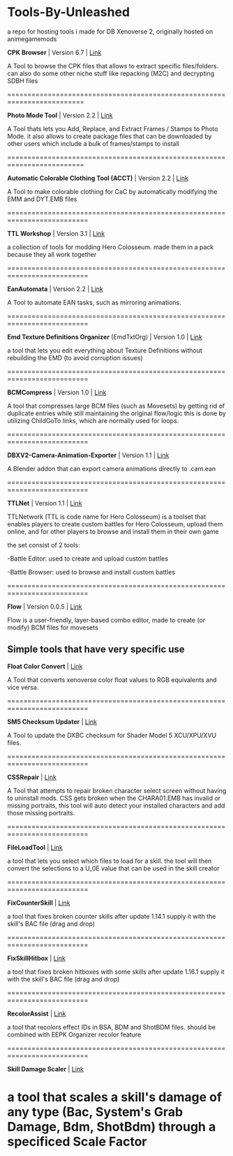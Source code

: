 # Tools-By-Unleashed
a repo for hosting tools i made for DB Xenoverse 2, originally hosted on animegamemods


**CPK Browser** | Version 6.7 | [Link](https://mega.nz/file/goYXCYhA#9MyB_Dg77iSZeDSmmPp6cw37n63NzHr3BCuOS0w7EYc "Link")

A Tool to browse the CPK files that allows to extract specific files/folders.
can also do some other niche stuff like repacking (M2C) and decrypting SDBH files

=========================================================================

**Photo Mode Tool** | Version 2.2 | [Link](https://mega.nz/file/04xRVaiR#qWG6sr_uq44vErlpIkLhrnMsyBc5-Ya-3OsDxAHuxaI "Link")

A Tool thats lets you Add, Replace, and Extract Frames / Stamps to Photo Mode.
it also allows to create package files that can be downloaded by other users which include a bulk of frames/stamps to install

=========================================================================

**Automatic Colorable Clothing Tool (ACCT)** | Version 2.2 | [Link](https://mega.nz/file/xhhhTBpJ#mGFEQUwSOJq0saWRvGyHkZJq9P1zmOPxcydlps3EU7E "Link")

A Tool to make colorable clothing for CaC by automatically modifying the EMM and DYT.EMB files 

==========================================================================

**TTL Workshop** | Version 3.1 | [Link](https://mega.nz/file/JlwQ0BZD#HwsBavSq9Y8wShUnXuOkL8eu3p29_ppWAiHVzjMXUH4 "Link")

a collection of tools for modding Hero Colosseum. made them in a pack because they all work together

==========================================================================

**EanAutomata** | Version 2.2 | [Link](https://mega.nz/file/s14w2RCb#ldJ7YUpL7eHIp7Dq8m1Ed7ErVG1yu7lYGD2sLUT1lYw "Link")

A Tool to automate EAN tasks, such as mirroring animations.

==========================================================================

**Emd Texture Definitions Organizer** (EmdTxtOrg) | Version 1.0 | [Link](https://mega.nz/file/8kAFDKha#M-JRT4_jipwirUl-dYjizRnJAHizx0IA58ygEF7G7hU "Link")

a tool that lets you edit everything about Texture Definitions without rebuilding the EMD (to avoid corruption issues)

==========================================================================

**BCMCompress** | Version 1.0 | [Link](https://mega.nz/file/MshAAJZA#PxGIYp6VSHXJmUYIoe7nRt_x6MDZacO7w7qdOt2MAEE "Link")

A tool that compresses large BCM files (such as Movesets) by getting rid of duplicate entries while still maintaining the original flow/logic
this is done by utilizing ChildGoTo links, which are normally used for loops.

==========================================================================

**DBXV2-Camera-Animation-Exporter** | Version 1.1 | [Link](https://mega.nz/file/M0wClDzK#6hyZnV6-OOs5H1dR_yl-Dn8IUyAL1b7H0JldhTvrl98 "Link")

A Blender addon that can export camera animations directly to .cam.ean 

==========================================================================


**TTLNet** | Version 1.1 | [Link](https://mega.nz/file/llBgkTQY#fSGrhK3QW5NsGwZ26TD26aMT8Qa3wfKl5mdzLxhSiR8 "Link")

TTLNetwork (TTL is code name for Hero Colosseum) is a toolset that enables players to create custom battles for Hero Colosseum, upload them online, and for other players to browse and install them in their own game

the set consist of 2 tools:

-Battle Editor: used to create and upload custom battles

-Battle Browser: used to browse and install custom battles

==========================================================================



**Flow** | Version 0.0.5 | [Link](https://mega.nz/file/Io40xSpC#hV4RqTqHHJf5k2aF3_LnsyYgcdn5oM1Wsig73EY1oYY "Link")

Flow is a user-friendly, layer-based combo editor, made to create (or modify) BCM files for movesets


## Simple tools that have very specific use


**Float Color Convert** | [Link](https://mega.nz/file/l8RSSYbR#bUai0JlVTwPr-_Kg4_U-R9G742X-dKMIqnFDZqFD0t0 "Link")

A Tool that converts xenoverse color float values to RGB equivalents and vice versa.

==========================================================================


**SM5 Checksum Updater** | [Link](https://mega.nz/file/c0YWHagK#5_Ovt9xdcwA5Riu5oV0CgESOW0cVA0kdhXsHj1NesuI "Link")

A Tool to update the DXBC checksum for Shader Model 5 XCU/XPU/XVU files.

==========================================================================

**CSSRepair** | [Link](https://mega.nz/#!JhBGkaKZ!HC1WYJb5AWehEkerEM3zXfpZJtuHbX3jx-yS8zGz9DU "Link")

A Tool that attempts to repair broken character select screen without having to uninstall mods. CSS gets broken when the CHARA01.EMB has invalid or missing portraits, this tool will auto detect your installed characters and add those missing portraits.

==========================================================================

**FileLoadTool** | [Link](https://mega.nz/file/F0wBWb7K#zX5WwzuX1bT-bkXetMkGtOULgAqTKuAdJb7E8KCx-Pg "Link")

a tool that lets you select which files to load for a skill. the tool will then convert the selections to a U_0E value that can be used in the skill creator

==========================================================================

**FixCounterSkill** | [Link](https://mega.nz/file/Bk41VLAI#ZWn2x9Apj1lxcZ5QeDrcaa5VxsESFB_rRyUr7ZmQ_JE "Link")

a tool that fixes broken counter skills after update 1.14.1
supply it with the skill's BAC file (drag and drop)

==========================================================================

**FixSkillHitbox** | [Link](https://mega.nz/file/9hgWHToS#e5tNdXgvKQYpKiU-UHw2HRqAFiTEOML7n-WFDlz16sU "Link")

a tool that fixes broken hitboxes with some skills after update 1.16.1
supply it with the skill's BAC file (drag and drop)

==========================================================================

**RecolorAssist**  | [Link](https://mega.nz/file/E05ySbaT#y76xsjCCvGUKLhEXcvkg7ztI1Jp0JNK4fQ_9Y9e3wQQ "Link")


a tool that recolors effect IDs in BSA, BDM and ShotBDM files. should be combined with EEPK Organizer recolor feature 

==========================================================================

**Skill Damage Scaler** | [Link](https://mega.nz/file/R0BTCALZ#wpzoXtbWEIFlETDRqbTzLVqCE5mvxVy0BFt9f7VhuLo "Link")

a tool that scales a skill's damage of any type (Bac, System's Grab Damage, Bdm, ShotBdm) through a specificed Scale Factor
==========================================================================

